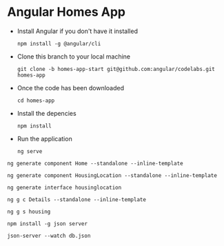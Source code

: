 # Angular Homes App

- Install Angular if you don't have it installed

  `npm install -g @angular/cli`

- Clone this branch to your local machine

  `git clone -b homes-app-start git@github.com:angular/codelabs.git homes-app`

- Once the code has been downloaded

  `cd homes-app`

- Install the depencies

  `npm install`

- Run the application

  `ng serve`

`ng generate component Home --standalone --inline-template`

`ng generate component HousingLocation --standalone --inline-template`

`ng generate interface housinglocation`

`ng g c Details --standalone --inline-template`

`ng g s housing`

`npm install -g json server`

`json-server --watch db.json`

